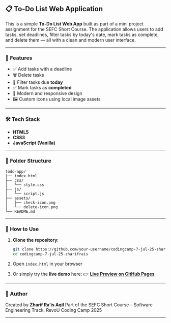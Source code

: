 ## 📋 To-Do List Web Application

This is a simple **To-Do List Web App** built as part of a mini project assignment for the SEFC Short Course. The application allows users to add tasks, set deadlines, filter tasks by today's date, mark tasks as complete, and delete them — all with a clean and modern user interface.

---

### 🚀 Features

* ✅ Add tasks with a deadline
* 🗑️ Delete tasks
* 📆 Filter tasks due **today**
* ✅ Mark tasks as **completed**
* 🎨 Modern and responsive design
* 🖼️ Custom icons using local image assets

---

### 🛠️ Tech Stack

* **HTML5**
* **CSS3**
* **JavaScript (Vanilla)**

---

### 📁 Folder Structure

```
todo-app/
├── index.html
├── css/
│   └── style.css
├── js/
│   └── script.js
├── assets/
│   ├── check-icon.png
│   └── delete-icon.png
└── README.md
```

---

### 🔧 How to Use

1. **Clone the repository**:

   ```bash
   git clone https://github.com/your-username/codingcamp-7-jul-25-zharifrais.git
   cd codingcamp-7-jul-25-zharifrais
   ```

2. Open `index.html` in your browser

3. Or simply try the **live demo** here:
   👉 **[Live Preview on GitHub Pages](https://revou-coding-camp.github.io/codingcamp-7-jul-25-zharifrais/)**

---

### 📝 Author

Created by **Zharif Ra’is Aqil**
Part of the SEFC Short Course – Software Engineering Track, RevoU Coding Camp 2025

---